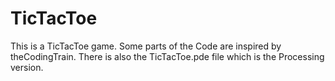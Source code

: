 # TicTacToe
This is a TicTacToe game. Some parts of the Code are inspired by theCodingTrain. There is also the TicTacToe.pde file which is the Processing version.
